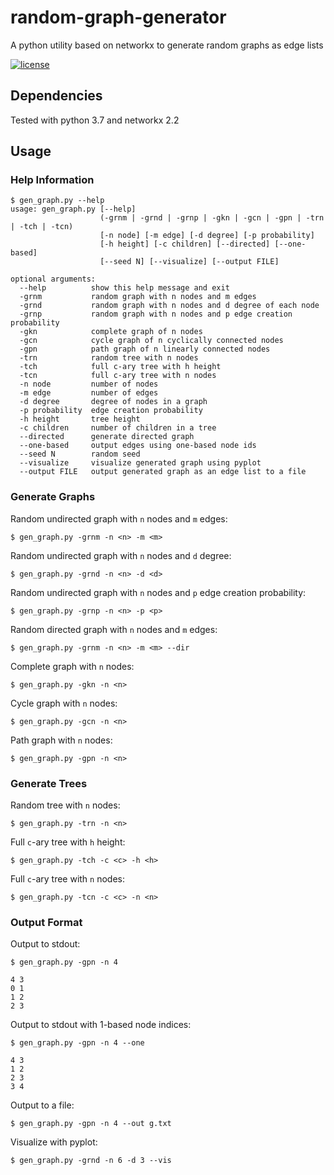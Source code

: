 # random-graph-generator
A python utility based on networkx to generate random graphs as edge lists

[![license](https://img.shields.io/github/license/DAVFoundation/captain-n3m0.svg?style=flat-square)](https://github.com/DAVFoundation/captain-n3m0/blob/master/LICENSE)

## Dependencies
Tested with python 3.7 and networkx 2.2

## Usage

### Help Information
```
$ gen_graph.py --help
usage: gen_graph.py [--help]
                    (-grnm | -grnd | -grnp | -gkn | -gcn | -gpn | -trn | -tch | -tcn)
                    [-n node] [-m edge] [-d degree] [-p probability]
                    [-h height] [-c children] [--directed] [--one-based]
                    [--seed N] [--visualize] [--output FILE]

optional arguments:
  --help          show this help message and exit
  -grnm           random graph with n nodes and m edges
  -grnd           random graph with n nodes and d degree of each node
  -grnp           random graph with n nodes and p edge creation probability
  -gkn            complete graph of n nodes
  -gcn            cycle graph of n cyclically connected nodes
  -gpn            path graph of n linearly connected nodes
  -trn            random tree with n nodes
  -tch            full c-ary tree with h height
  -tcn            full c-ary tree with n nodes
  -n node         number of nodes
  -m edge         number of edges
  -d degree       degree of nodes in a graph
  -p probability  edge creation probability
  -h height       tree height
  -c children     number of children in a tree
  --directed      generate directed graph
  --one-based     output edges using one-based node ids
  --seed N        random seed
  --visualize     visualize generated graph using pyplot
  --output FILE   output generated graph as an edge list to a file
```

### Generate Graphs

Random undirected graph with `n` nodes and `m` edges:
```
$ gen_graph.py -grnm -n <n> -m <m>
```
Random undirected graph with `n` nodes and `d` degree:
```
$ gen_graph.py -grnd -n <n> -d <d>
```
Random undirected graph with `n` nodes and `p` edge creation probability:
```
$ gen_graph.py -grnp -n <n> -p <p>
```
Random directed graph with `n` nodes and `m` edges:
```
$ gen_graph.py -grnm -n <n> -m <m> --dir
```
Complete graph with `n` nodes:
```
$ gen_graph.py -gkn -n <n>
```
Cycle graph with `n` nodes:
```
$ gen_graph.py -gcn -n <n>
```
Path graph with `n` nodes:
```
$ gen_graph.py -gpn -n <n>
```

### Generate Trees
Random tree with `n` nodes:
```
$ gen_graph.py -trn -n <n>
```
Full `c`-ary tree with `h` height:
```
$ gen_graph.py -tch -c <c> -h <h>
```
Full `c`-ary tree with `n` nodes:
```
$ gen_graph.py -tcn -c <c> -n <n>
```

### Output Format
Output to stdout:
```
$ gen_graph.py -gpn -n 4
```
```
4 3
0 1
1 2
2 3
```
Output to stdout with 1-based node indices:
```
$ gen_graph.py -gpn -n 4 --one
```
```
4 3
1 2
2 3
3 4
```
Output to a file:
```
$ gen_graph.py -gpn -n 4 --out g.txt
```
Visualize with pyplot:
```
$ gen_graph.py -grnd -n 6 -d 3 --vis
```
